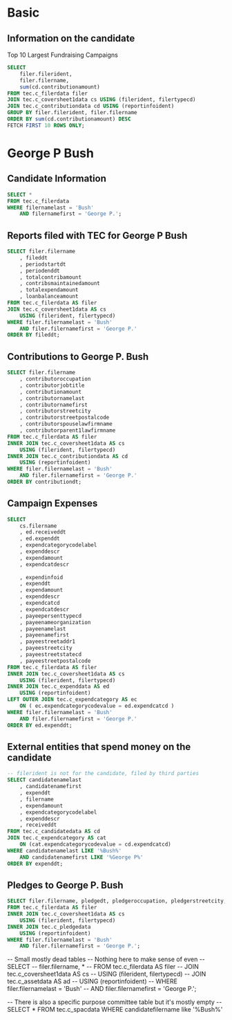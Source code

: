 Basic
====


Information on the candidate
----

Top 10 Largest Fundraising Campaigns

```sql
SELECT
	filer.filerident,
	filer.filername,
	sum(cd.contributionamount)
FROM tec.c_filerdata filer
JOIN tec.c_coversheet1data cs USING (filerident, filertypecd)
JOIN tec.c_contributiondata cd USING (reportinfoident)
GROUP BY filer.filerident, filer.filername
ORDER BY sum(cd.contributionamount) DESC
FETCH FIRST 10 ROWS ONLY;
```

George P Bush
====

Candidate Information
----

```sql
SELECT *
FROM tec.c_filerdata
WHERE filernamelast = 'Bush'
	AND filernamefirst = 'George P.';
```


Reports filed with TEC for George P Bush
----

```sql
SELECT filer.filername
	, fileddt
	, periodstartdt
	, periodenddt
	, totalcontribamount
	, contribsmaintainedamount
	, totalexpendamount
	, loanbalanceamount
FROM tec.c_filerdata AS filer
JOIN tec.c_coversheet1data AS cs
	USING (filerident, filertypecd)
WHERE filer.filernamelast = 'Bush'
	AND filer.filernamefirst = 'George P.'
ORDER BY fileddt;
```


Contributions to George P. Bush
----

```sql
SELECT filer.filername
	, contributoroccupation
	, contributorjobtitle
	, contributionamount
	, contributornamelast
	, contributornamefirst
	, contributorstreetcity
	, contributorstreetpostalcode
	, contributorspouselawfirmname
	, contributorparent1lawfirmname
FROM tec.c_filerdata AS filer
INNER JOIN tec.c_coversheet1data AS cs
	USING (filerident, filertypecd)
INNER JOIN tec.c_contributiondata AS cd
	USING (reportinfoident)
WHERE filer.filernamelast = 'Bush'
	AND filer.filernamefirst = 'George P.'
ORDER BY contributiondt;
```



Campaign Expenses
----

```sql
SELECT
	cs.filername
	, ed.receiveddt
	, ed.expenddt
	, expendcategorycodelabel
	, expenddescr
	, expendamount
	, expendcatdescr
	
	, expendinfoid         
	, expenddt             
	, expendamount         
	, expenddescr          
	, expendcatcd          
	, expendcatdescr       
	, payeepersenttypecd   
	, payeenameorganization
	, payeenamelast        
	, payeenamefirst       
	, payeestreetaddr1     
	, payeestreetcity      
	, payeestreetstatecd   
	, payeestreetpostalcode
FROM tec.c_filerdata AS filer
INNER JOIN tec.c_coversheet1data AS cs
	USING (filerident, filertypecd)
INNER JOIN tec.c_expenddata AS ed
	USING (reportinfoident)
LEFT OUTER JOIN tec.c_expendcategory AS ec
	ON ( ec.expendcategorycodevalue = ed.expendcatcd )
WHERE filer.filernamelast = 'Bush'
	AND filer.filernamefirst = 'George P.'
ORDER BY ed.expenddt;
```

External entities that spend money on the candidate
----

```sql
-- filerident is not for the candidate, filed by third parties
SELECT candidatenamelast
	, candidatenamefirst
	, expenddt
	, filername
	, expendamount
	, expendcategorycodelabel
	, expenddescr
	, receiveddt
FROM tec.c_candidatedata AS cd
JOIN tec.c_expendcategory AS cat
	ON (cat.expendcategorycodevalue = cd.expendcatcd)
WHERE candidatenamelast LIKE '%Bush%'
	AND candidatenamefirst LIKE '%George P%'
ORDER BY expenddt;
```


Pledges to George P. Bush
----

```sql
SELECT filer.filername, pledgedt, pledgeroccupation, pledgerstreetcity, pledgernamefirst, pledgernamelast, pledgeamount
FROM tec.c_filerdata AS filer
INNER JOIN tec.c_coversheet1data AS cs
	USING (filerident, filertypecd)
INNER JOIN tec.c_pledgedata
	USING (reportinfoident)
WHERE filer.filernamelast = 'Bush'
	AND filer.filernamefirst = 'George P.';
```


-- Small mostly dead tables
-- Nothing here to make sense of even
-- SELECT
-- 	filer.filername, *
-- FROM tec.c_filerdata AS filer
-- JOIN tec.c_coversheet1data AS cs
-- 	USING (filerident, filertypecd)
-- JOIN tec.c_assetdata AS ad
-- 	USING (reportinfoident)
-- WHERE filer.filernamelast = 'Bush'
-- 	AND filer.filernamefirst = 'George P.';

-- There is also a specific purpose committee table but it's mostly empty
-- SELECT * FROM tec.c_spacdata WHERE candidatefilername like '%Bush%'
